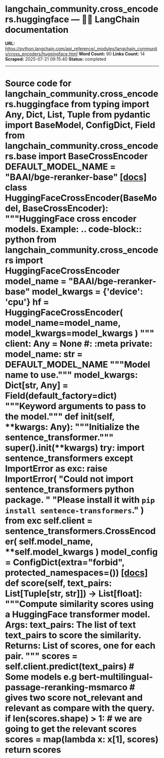# langchain_community.cross_encoders.huggingface — 🦜🔗 LangChain  documentation

**URL:** https://python.langchain.com/api_reference/_modules/langchain_community/cross_encoders/huggingface.html
**Word Count:** 90
**Links Count:** 14
**Scraped:** 2025-07-21 09:15:40
**Status:** completed

---

# Source code for langchain\_community.cross\_encoders.huggingface               from typing import Any, Dict, List, Tuple          from pydantic import BaseModel, ConfigDict, Field          from langchain_community.cross_encoders.base import BaseCrossEncoder          DEFAULT_MODEL_NAME = "BAAI/bge-reranker-base"                              [[docs]](https://python.langchain.com/api_reference/community/cross_encoders/langchain_community.cross_encoders.huggingface.HuggingFaceCrossEncoder.html#langchain_community.cross_encoders.huggingface.HuggingFaceCrossEncoder)     class HuggingFaceCrossEncoder(BaseModel, BaseCrossEncoder):         """HuggingFace cross encoder models.              Example:             .. code-block:: python                      from langchain_community.cross_encoders import HuggingFaceCrossEncoder                      model_name = "BAAI/bge-reranker-base"                 model_kwargs = {'device': 'cpu'}                 hf = HuggingFaceCrossEncoder(                     model_name=model_name,                     model_kwargs=model_kwargs                 )         """              client: Any = None  #: :meta private:         model_name: str = DEFAULT_MODEL_NAME         """Model name to use."""         model_kwargs: Dict[str, Any] = Field(default_factory=dict)         """Keyword arguments to pass to the model."""              def __init__(self, **kwargs: Any):             """Initialize the sentence_transformer."""             super().__init__(**kwargs)             try:                 import sentence_transformers                  except ImportError as exc:                 raise ImportError(                     "Could not import sentence_transformers python package. "                     "Please install it with `pip install sentence-transformers`."                 ) from exc                  self.client = sentence_transformers.CrossEncoder(                 self.model_name, **self.model_kwargs             )              model_config = ConfigDict(extra="forbid", protected_namespaces=())                         [[docs]](https://python.langchain.com/api_reference/community/cross_encoders/langchain_community.cross_encoders.huggingface.HuggingFaceCrossEncoder.html#langchain_community.cross_encoders.huggingface.HuggingFaceCrossEncoder.score)         def score(self, text_pairs: List[Tuple[str, str]]) -> List[float]:             """Compute similarity scores using a HuggingFace transformer model.                  Args:                 text_pairs: The list of text text_pairs to score the similarity.                  Returns:                 List of scores, one for each pair.             """             scores = self.client.predict(text_pairs)             # Some models e.g bert-multilingual-passage-reranking-msmarco             # gives two score not_relevant and relevant as compare with the query.             if len(scores.shape) > 1:  # we are going to get the relevant scores                 scores = map(lambda x: x[1], scores)             return scores